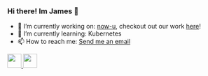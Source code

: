 ### Hi there! Im James 👋

- 🔭 I’m currently working on: [now-u](https://now-u.com/), checkout out our work [here](https://github.com/now-u)!
- 🌱 I’m currently learning: Kubernetes
- 📫 How to reach me: [Send me an email](mailto:jamesnelgar@gmail.com)

<a href="https://www.facebook.com/james.elgar.75"> <img height="32" width="32" src="https://unpkg.com/simple-icons@v3/icons/facebook.svg" /> </a>
<a href="https://www.facebook.com/james.elgar.75"> <img height="32" width="32" src="https://unpkg.com/simple-icons@v3/icons/instagram.svg" /> </a>
